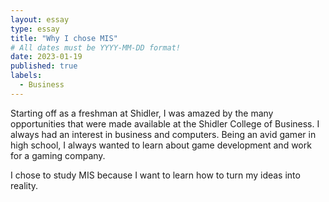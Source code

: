 ```yaml
---
layout: essay
type: essay
title: "Why I chose MIS"
# All dates must be YYYY-MM-DD format!
date: 2023-01-19
published: true
labels:
  - Business
---
```


Starting off as a freshman at Shidler, I was amazed by the many opportunities that were made available at the Shidler College of Business. I always had an interest in business and computers. Being an avid gamer in high school, I always wanted to learn about game development and work for a gaming company. 

I chose to study MIS because I want to learn how to turn my ideas into reality. 
